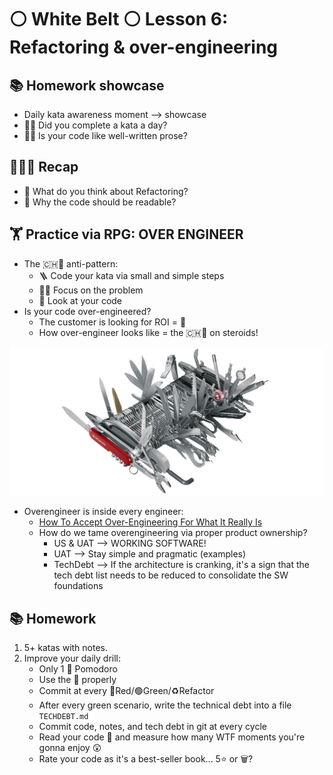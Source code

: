 # ⚪️ White Belt ⚪️ Lesson 6: Refactoring & over-engineering

## 📚 Homework showcase

- Daily kata awareness moment --> showcase
- 🙋‍♂️ Did you complete a kata a day?
- 🙋‍♂️ Is your code like well-written prose?

## 👨🏻‍🏫 Recap

- 🤔 What do you think about Refactoring?
- 🤔 Why the code should be readable?

## 🏋️ Practice via RPG: OVER ENGINEER

- The 🇨🇭🔪 anti-pattern:
  - 🪜 Code your kata via small and simple steps
  - 🧘🏻 Focus on the problem
  - 👀 Look at your code
- Is your code over-engineered?
  - The customer is looking for ROI = 🔪
  - How over-engineer looks like = the 🇨🇭🔪 on steroids!

![Over-engineered knife](overengineered-knife.png)

- Overengineer is inside every engineer:
  - [How To Accept Over-Engineering For What It Really Is](https://hackernoon.com/how-to-accept-over-engineering-for-what-it-really-is-6fca9a919263)
  - How do we tame overengineering via proper product ownership?
    - US & UAT --> WORKING SOFTWARE!
    - UAT --> Stay simple and pragmatic (examples)
    - TechDebt --> If the architecture is cranking, it's a sign that the tech
      debt list needs to be reduced to consolidate the SW foundations

## 📚 Homework

1. 5+ katas with notes.
2. Improve your daily drill:
   - Only 1 🍅 Pomodoro
   - Use the 📝 properly
   - Commit at every 🔴Red/🟢Green/♻️Refactor
   - After every green scenario, write the technical debt into a file
     `TECHDEBT.md`
   - Commit code, notes, and tech debt in git at every cycle
   - Read your code 📖 and measure how many WTF moments you're gonna enjoy 😲
   - Rate your code as it's a best-seller book... 5⭐️ or 🗑️?
